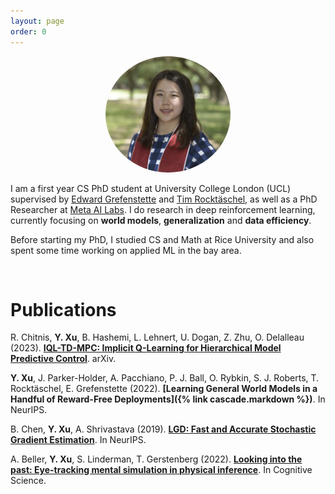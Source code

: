 ```yaml
---
layout: page
order: 0
---
```

<p align="center">
<img src="/images/yingchen.png" alt="Yingchen Xu" width="200" style="border-radius:50%"/>
</p>

I am a first year CS PhD student at University College London (UCL) supervised by [Edward Grefenstette](https://www.egrefen.com/) and [Tim Rocktäschel](https://rockt.github.io/), as well as a PhD Researcher at [Meta AI Labs](https://ai.facebook.com/). I do research in deep reinforcement learning, currently focusing on **world models**, **generalization** and **data efficiency**.

Before starting my PhD, I studied CS and Math at Rice University and also spent some time working on applied ML in the bay area. 

&nbsp;
&nbsp;
&nbsp;

# Publications

<!-- :mortar_board:[Google Scholar Profile](https://scholar.google.com/citations?user=-CqyjXEAAAAJ&hl=en) -->

R. Chitnis, **Y. Xu**, B. Hashemi, L. Lehnert, U. Dogan, Z. Zhu, O. Delalleau (2023). **[IQL-TD-MPC: Implicit Q-Learning for Hierarchical Model Predictive Control](https://arxiv.org/abs/2306.00867)**. arXiv.


**Y. Xu**, J. Parker-Holder, A. Pacchiano, P. J. Ball, O. Rybkin, S. J. Roberts, T. Rocktäschel, E. Grefenstette (2022). **[Learning General World Models in a Handful of Reward-Free Deployments]({% link cascade.markdown %})**. In NeurIPS.

B. Chen, **Y. Xu**, A. Shrivastava (2019). **[LGD: Fast and Accurate Stochastic Gradient Estimation](https://papers.nips.cc/paper/2019/hash/a1e865a9b1065392ed6035d8ccd072d9-Abstract.html)**. In NeurIPS.

A. Beller, **Y. Xu**, S. Linderman, T. Gerstenberg (2022). **[Looking into the past: Eye-tracking mental simulation in physical inference](https://escholarship.org/uc/item/7gk617ss)**. In Cognitive Science. 
